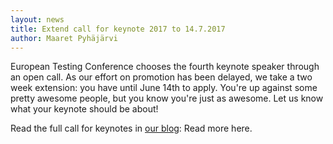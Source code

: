 ```yaml
---
layout: news
title: Extend call for keynote 2017 to 14.7.2017
author: Maaret Pyhäjärvi
---
```


European Testing Conference chooses the fourth keynote speaker through an open call. As our effort on promotion has been delayed, we take a two week extension: you have until June 14th to apply. You're up against some pretty awesome people, but you know you're just as awesome. Let us know what your keynote should be about!

Read the full call for keynotes in <a href="http://europeantestingconference.blogspot.fi/2016/06/calling-for-keynote.html">our blog</a>: Read more here.  
